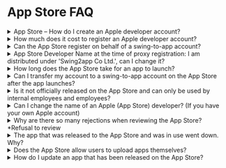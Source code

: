 # App Store FAQ

<details>

<summary>App Store – How do I create an Apple developer account?</summary>

I'll post a link to how to create an Apple developer account.

Please check the link.&#x20;

**☞ **<mark style="color:blue;">**See how to create an Apple developer account**</mark>

</details>

<details>

<summary>How much does it cost to register an Apple developer account?</summary>

The 1-year subscription to the Apple developer account costs KRW 129,000.

An Apple developer account costs 1 year and must be renewed every 1 year.

If you can't pay before the expiration of the subscription period, the app will be dropped from the App Store.

(Apps that have gone down can be re-registered after paying the fee)

</details>

<details>

<summary>Can the App Store register on behalf of a swing-to-app account?</summary>

Yes you can.

If it's difficult for users to create their own Apple developer account, or if the developer is incurred, they can launch your app to the App Store with a swing-to-app account.

\*Google cannot register as an account proxy

When you apply for an App Store upload, please agree to the proxy registration notices registered in the application and you will register with your Swing-to-App account.

However, regarding proxy registration, you must check and agree to all of the following notes.

<img src="https://wp.swing2app.co.kr/wp-content/uploads/2022/07/%EC%95%B1%EC%8A%A4%ED%86%A0%EC%96%B4-%EB%8C%80%EB%A6%AC%EB%93%B1%EB%A1%9D.png" alt="" data-size="original">

</details>

<details>

<summary>App Store Developer Name at the time of proxy registration: I am distributed under 'Swing2app Co Ltd.', can I change it?</summary>

If you register on behalf of the App Store with a Swing-to-App account, the name of the App Store developer will be distributed as 'Swing2app Co Ltd'.

Because you register as a swing-to-app account, you can't specify a distributor name per app.

Therefore, you should use the Swing-to-App development mission as it is.

**If you want users to distribute it under their preferred name, please create an Apple developer account.**

When uploading to the App Store, fill in the Apple developer account you created: Enter your ID and password and we'll upload it to that account.

The developer name naturally applies as the username.&#x20;

**☞ **<mark style="color:blue;">**\[Go to see how to create an Apple developer account]**</mark>

</details>

<details>

<summary>How long does the App Store take for an app to launch?</summary>

It usually takes less than a week (7 days).

However, it may take longer than the time above because Apple often refuses to review.

Please allow time to wait for the review.

</details>

<details>

<summary>Can I transfer my account to a swing-to-app account on the App Store after the app launches?</summary>

Yes you can.

After launching with a Swing-to-App Developer account, if you've registered for your Apple Developer account, you can move your app to that account.

However, moving the app to that account also requires you to re-register the app, so you will need to purchase an upload ticket and apply for upload. \_(App Store upload ticket costs KRW 20,000)

In the Upload Application notebox, you can fill in the existing released app transfer request, and fill in the account:ID and password you created.

</details>

<details>

<summary>Is it not officially released on the App Store and can only be used by internal employees and employees?</summary>

The App Store does not approve the official launch of in-house apps for internal use within the company and used only by employees.

This means that you can only launch apps that are available to all users on the App Store.

Therefore, if you create an app that is only available to employees within your company, it will not be available on the App Store, which can be difficult for iPhone users to use.

The only way to do this is to release your app to users who have been added using test-flight, rather than making it officially available to the App Store.

**\[How to use the App Store test-flight]** <mark style="color:blue;">https://wp.swing2app.co.kr/knowledgebase/appstore-testflight/</mark>

The method of use is the same as using a paid app.

You'll need to purchase a swing paid app pass, an app store upload ticket.

After purchasing the upload ticket, please apply for the App Store upload from the App Production History page → the App Operation → Version Management \*App Operation.

It's not an actual official release, but the test-launched app will also be available after being vetted by Apple on the App Store.

Therefore, you will need to fill in all the fields on the upload application to apply. After the application is completed, please email : help@swing2app.co.kr the App Store test-flight request email.

Please collect and send us all the Apple accounts (email addresses) of users who want to use the iPhone app.

Once inside your iPhone, you can check your Apple-ID by entering the Settings menu.

\*Your Apple Account must be sent to the final.

\*If you make any additions in the future, you will need to purchase and apply for a re-upload ticket, so we recommend that you collect and forward the email accounts of all iPhone users.

The launch of the app store test-flight app takes about 3-5 days to review.

It's sooner than an official rollout of the app, and it's almost always approved without rejection.

Once the review and approval is complete, an invit email will be sent to the iPhone users' accounts above.

Users can check the invitation email and download the app to their iPhone.

<mark style="color:red;">**\[Precautions]**</mark>

1\)The launch of the test-flight app has a 90-day service period.

Apple's policy only allows you to use it for 90 days, and if you need more access to the iPhone app, you'll need to request an App Store upload again.

We will then update the app version again to get back to work.

2\) Paid app access is also available only if it is purchased.

Even if it's not an official release, the concept of launching it on the App Store is the same, so if it's not a paid app, it won't be available and you'll be suspended.

Therefore, you should continue to maintain the paid version of the app.

3\) Apple user accounts (email addresses) must be collected when you first apply for an App Store upload.

Each subsequent invitation to a user account, you will incur a cost because you will have to re-submit the upload request for each invitation.

</details>

<details>

<summary>Can I change the name of an Apple (App Store) developer? (If you have your own Apple account)</summary>

**For Apple, you can't change the developer name after you sign up.**

Corporations can register their developer names with corporate names and individuals with English names, so they cannot be changed to other names for convenience.

**Instead , Apple can change your account from "Individual" to → "Corporation."**

Please note that you cannot change a developer's name along the way without any particular reason other than for this reason.

</details>

<details>

<summary>Why are there so many rejections when reviewing the App Store? *Refusal to review</summary>

Apple, unlike Google, has a very tricky way to vet apps. The review will be rejected for a variety of reasons. Let me tell you one of the most prominent examples of refusal to review.

1\) Metadata Policy Violation: If there is no content/content within the app, or there is sexually relevant content, images, or offensive content&#x20;

2\) Design minimum feature violation: When the app is the same as the website (if you create an app like a website, it will not be recognized as an app)&#x20;

3\) Weblink error: If you mistyped the weblink URL associated with the app and the address could not be found, or if it says it is the wrong weblink address,&#x20;

4\) Use an Apple-specific image:&#x20;

5\) Unauthorized use of copyrighted

images: If you use copyrighted images such as icons, etc., similar to the above and use copyrighted images such as brand logos and icons from other companies&#x20;

6\) Image quality: If the image is created with poor or poor quality when working with app icons, standby screen images, etc.&#x20;

7\) Require personal information to sign up: If the registration window asks for personal information such as the user's phone number&#x20;

8\) Private app: You will need to submit a demo account together to verify the contents of the app.&#x20;

The Play Store is judged by a similar policy to Apple, so please check with the Play Store as well. In addition, there are many more cases of Apple refusal to review, so please refer to the relevant post for more information.

**☞ **<mark style="color:blue;">**See Apple App Store App Release Refusal Case**</mark>

</details>

<details>

<summary>The app that was released to the App Store and was in use went down. Why?</summary>

Apple developers, unlike Google, have a 1-year membership period. \*Google uses it for a lifetime

As a result, Apple needs to pay a developer account membership fee every 1 year to renew the subscription period.

If a well-released app has gone down, it's likely that your contract has expired.

Enter the Apple iTunes site, log in with your developer account and check the duration. <mark style="color:blue;">https://itunesconnect.apple.com</mark>

If your contract has expired, a window will appear on the main page asking you to renew your membership.

Please renew your membership on the Apple Developer website. <mark style="color:blue;">https://developer.apple.com/</mark>

\*Apple developer fee: KRW 129,000 per year

</details>

<details>

<summary>Does the App Store allow users to upload apps themselves?</summary>

The App Store doesn't allow you to upload directly even if you have an Apple developer account.

Users cannot upload directly, they can only upload on their own in Swing.

Unlike Google, Apple does not allow users to upload directly because app uploads require the developer's development source, security content related to \*\*\*\* development, etc.

Please note that it can only be uploaded by the developer (swing).

(App Store upload agency: 1 time 20,000 won)

</details>

<details>

<summary>How do I update an app that has been released on the App Store?</summary>

As previously described, the App Store does not allow users to upload directly, so if you have an update, you will need to re-apply for it.

**Please purchase the App Store Upload Application Ticket (1 time 20,000 KRW) and re-apply for the upload.**

Each update costs you to upload, so if you have any modifications, it's a good idea to work on them all at once.

</details>

